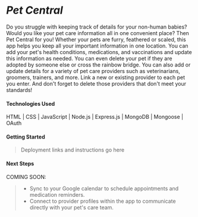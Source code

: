 # *__Pet Central__*

Do you struggle with keeping track of details for your non-human babies? Would you like your pet care information all in one convenient place? Then Pet Central for you! Whether your pets are furry, feathered or scaled, this app helps you keep all your important information in one location. You can add your pet's health conditions, medications, and vaccinations and update this information as needed. You can even delete your pet if they are adopted by someone else or cross the rainbow bridge. You can also add or update details for a variety of pet care providers such as veterinarians, groomers, trainers, and more. Link a new or existing provider to each pet you enter. And don't forget to delete those providers that don't meet your standards!

#### **Technologies Used**
HTML   |  CSS  |  JavaScript  |  Node.js  | Express.js |  MongoDB  |  Mongoose  | OAuth


#### **Getting Started**

> Deployment links and instructions go here

#### **Next Steps**

COMING SOON: 
> * Sync to your Google calendar to schedule appointments and medication reminders. 
> * Connect to provider profiles within the app to communicate directly with your pet's care team.